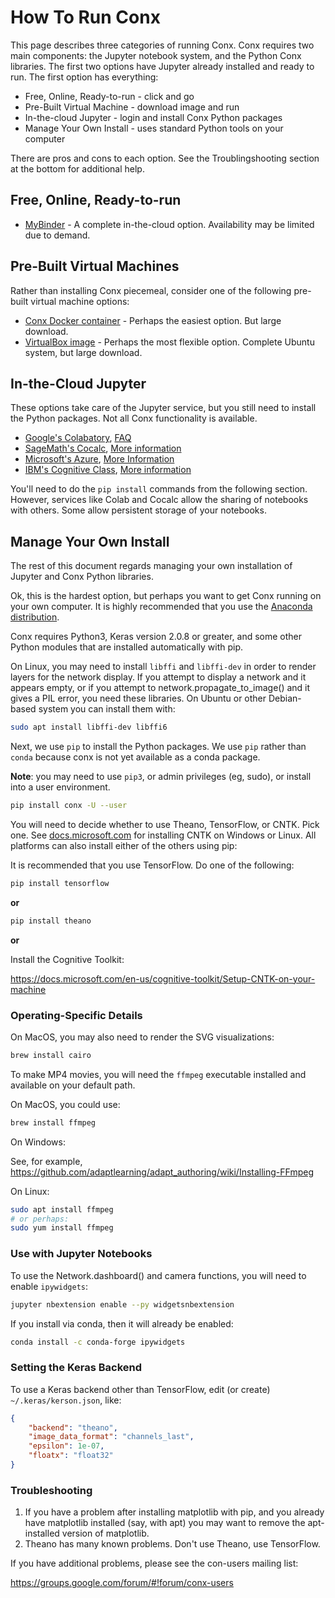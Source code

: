 # How To Run Conx

This page describes three categories of running Conx. Conx requires two main components: the Jupyter notebook system, and the Python Conx libraries. The first two options have Jupyter already installed and ready to run. The first option has everything:

* Free, Online, Ready-to-run - click and go
* Pre-Built Virtual Machine - download image and run
* In-the-cloud Jupyter - login and install Conx Python packages
* Manage Your Own Install - uses standard Python tools on your computer

There are pros and cons to each option. See the Troublingshooting section at the bottom for additional help.

## Free, Online, Ready-to-run

* [MyBinder](https://mybinder.org/v2/gh/Calysto/conx/master?filepath=binder%2Findex.ipynb) - A complete in-the-cloud option. Availability may be limited due to demand.

## Pre-Built Virtual Machines

Rather than installing Conx piecemeal, consider one of the following pre-built virtual machine options:

* [Conx Docker container](Docker.md) - Perhaps the easiest option. But large download.
* [VirtualBox image](VirtualBox.md) - Perhaps the most flexible option. Complete Ubuntu system, but large download.

## In-the-Cloud Jupyter

These options take care of the Jupyter service, but you still need to install the Python packages. Not all Conx functionality is available.

* [Google's Colabatory](http://colab.research.google.com), [FAQ](https://research.google.com/colaboratory/faq.html)
* [SageMath's Cocalc](http://cocalc.com), [More information](https://cocalc.com/help?session=default)
* [Microsoft's Azure](https://notebooks.azure.com/), [More Information](https://notebooks.azure.com/help)
* [IBM's Cognitive Class](https://datascientistworkbench.com/), [More information](http://support.datascientistworkbench.com/knowledgebase)

You'll need to do the `pip install` commands from the following section. However, services like Colab and Cocalc allow the sharing of notebooks with others. Some allow persistent storage of your notebooks.

## Manage Your Own Install

The rest of this document regards managing your own installation of Jupyter and Conx Python libraries.

Ok, this is the hardest option, but perhaps you want to get Conx running on your own computer. It is highly recommended that you use the [Anaconda distribution](https://www.anaconda.com/distribution/).

Conx requires Python3, Keras version 2.0.8 or greater, and some other Python modules that are installed automatically with pip.

On Linux, you may need to install `libffi` and `libffi-dev` in order to render layers for the network display. If you attempt to display a network and it appears empty, or if you attempt to network.propagate_to_image() and it gives a PIL error, you need these libraries. On Ubuntu or other Debian-based system you can install them with:

```bash
sudo apt install libffi-dev libffi6
```
Next, we use `pip` to install the Python packages. We use `pip` rather than `conda` because conx is not yet available as a conda package.

**Note**: you may need to use `pip3`, or admin privileges (eg, sudo), or install into a user environment.

```bash
pip install conx -U --user
```

You will need to decide whether to use Theano, TensorFlow, or CNTK. Pick one. See [docs.microsoft.com](https://docs.microsoft.com/en-us/cognitive-toolkit/Setup-CNTK-on-your-machine) for installing CNTK on Windows or Linux. All platforms can also install either of the others using pip:

It is recommended that you use TensorFlow. Do one of the following:

```bash
pip install tensorflow
```

**or**

```bash
pip install theano
```

**or**

Install the Cognitive Toolkit:

https://docs.microsoft.com/en-us/cognitive-toolkit/Setup-CNTK-on-your-machine

### Operating-Specific Details

On MacOS, you may also need to render the SVG visualizations:

```bash
brew install cairo
```

To make MP4 movies, you will need the `ffmpeg` executable installed and available on your default path.

On MacOS, you could use:

```bash
brew install ffmpeg
```

On Windows:

See, for example, https://github.com/adaptlearning/adapt_authoring/wiki/Installing-FFmpeg

On Linux:

```bash
sudo apt install ffmpeg
# or perhaps:
sudo yum install ffmpeg
```

### Use with Jupyter Notebooks

To use the Network.dashboard() and camera functions, you will need to enable `ipywidgets`:

``` bash
jupyter nbextension enable --py widgetsnbextension
```

If you install via conda, then it will already be enabled:

``` bash
conda install -c conda-forge ipywidgets
```

### Setting the Keras Backend

To use a Keras backend other than TensorFlow, edit (or create) `~/.keras/kerson.json`, like:

```json
{
    "backend": "theano",
    "image_data_format": "channels_last",
    "epsilon": 1e-07,
    "floatx": "float32"
}
```

### Troubleshooting

1. If you have a problem after installing matplotlib with pip, and you already have matplotlib installed (say, with apt) you may want to remove the apt-installed version of matplotlib.
2. Theano has many known problems. Don't use Theano, use TensorFlow.

If you have additional problems, please see the con-users mailing list:

https://groups.google.com/forum/#!forum/conx-users
